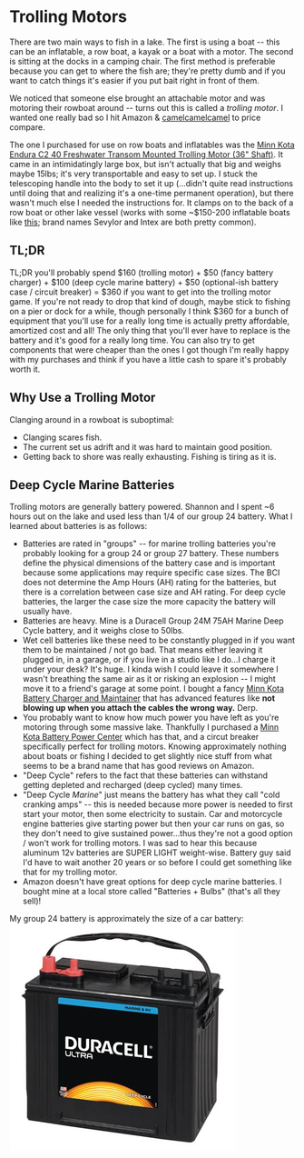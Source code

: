 # Trolling Motors

There are two main ways to fish in a lake. The first is using a boat -- this can
be an inflatable, a row boat, a kayak or a boat with a motor. The second is
sitting at the docks in a camping chair. The first method is preferable because
you can get to where the fish are; they're pretty dumb and if you want to catch
things it's easier if you put bait right in front of them.

We noticed that someone else brought an attachable motor and was motoring their
rowboat around -- turns out this is called a *trolling motor*. I wanted one
really bad so I hit Amazon & [camelcamelcamel](http://camelcamelcamel.com) to
price compare.

The one I purchased for use on row boats and inflatables was the
[Minn Kota Endura C2 40 Freshwater Transom Mounted Trolling Motor (36" Shaft)](https://www.amazon.com/gp/product/B0043H31GG).
It came in an intimidatingly large box, but isn't actually that big and weighs
maybe 15lbs; it's very transportable and easy to set up. I stuck the telescoping
handle into the body to set it up (...didn't quite read instructions until doing
that and realizing it's a one-time permanent operation), but there wasn't much
else I needed the instructions for. It clamps on to the back of a row boat or
other lake vessel (works with some ~$150-200 inflatable boats like
[this](https://www.amazon.com/Sevylor-Fish-Hunter-Inflatable-4-Person/dp/B0032GM1QA);
brand names Sevylor and Intex are both pretty common).

## TL;DR

TL;DR you'll probably spend $160 (trolling motor) + $50 (fancy battery charger) +
$100 (deep cycle marine battery) + $50 (optional-ish battery case / circuit
breaker) = $360 if you want to get into the trolling motor game.  If you're not
ready to drop that kind of dough, maybe stick to fishing on a pier or dock for a
while, though personally I think $360 for a bunch of equipment that you'll use
for a really long time is actually pretty affordable, amortized cost and
all! The only thing that you'll ever have to replace is the battery and
it's good for a really long time. You can also try to get components
that were cheaper than the ones I got though I'm really happy with my
purchases and think if you have a little cash to spare it's probably
worth it.

## Why Use a Trolling Motor

Clanging around in a rowboat is suboptimal:

* Clanging scares fish.
* The current set us adrift and it was hard to maintain good position.
* Getting back to shore was really exhausting. Fishing is tiring
  as it is.

## Deep Cycle Marine Batteries

Trolling motors are generally battery powered. Shannon and I spent ~6 hours out
on the lake and used less than 1/4 of our group 24 battery. What I learned about
batteries is as follows:

* Batteries are rated in "groups" -- for marine trolling batteries you're
  probably looking for a group 24 or group 27 battery. These numbers define the
  physical dimensions of the battery case and is important because some
  applications may require specific case sizes. The BCI does not determine the
  Amp Hours (AH) rating for the batteries, but there is a correlation between
  case size and AH rating. For deep cycle batteries, the larger the case size
  the more capacity the battery will usually have.
* Batteries are heavy. Mine is a Duracell Group 24M 75AH Marine Deep Cycle
  battery, and it weighs close to 50lbs.
* Wet cell batteries like these need to be constantly plugged in if you want
  them to be maintained / not go bad. That means either leaving it plugged in,
  in a garage, or if you live in a studio like I do...I charge it under your
  desk? It's huge. I kinda wish I could leave it somewhere I wasn't breathing
  the same air as it or risking an explosion -- I might move it to a friend's
  garage at some point. I bought a fancy [Minn Kota Battery Charger and
  Maintainer](https://www.amazon.com/gp/product/B000MN8SEK) that has advanced
  features like __not blowing up when you attach the cables the wrong way.__
  Derp.
* You probably want to know how much power you have left as you're motoring
  through some massive lake. Thankfully I purchased a [Minn Kota Battery Power
  Center](https://www.amazon.com/gp/product/B001PTHKMG) which has that, and a
  circut breaker specifically perfect for trolling motors. Knowing approximately
  nothing about boats or fishing I decided to get slightly nice stuff from what
  seems to be a brand name that has good reviews on Amazon.
* "Deep Cycle" refers to the fact that these batteries can withstand getting
  depleted and recharged (deep cycled) many times.
* "Deep Cycle _Marine_" just means the battery has what they call "cold cranking
  amps" -- this is needed because more power is needed to first start your
  motor, then some electricity to sustain. Car and motorcycle engine batteries
  give starting power but then your car runs on gas, so they don't need to give
  sustained power...thus they're not a good option / won't work for trolling
  motors. I was sad to hear this because aluminum 12v batteries are SUPER LIGHT
  weight-wise. Battery guy said I'd have to wait another 20 years or so before I
  could get something like that for my trolling motor.
* Amazon doesn't have great options for deep cycle marine batteries. I bought
  mine at a local store called "Batteries + Bulbs" (that's all they sell)!

My group 24 battery is approximately the size of a car battery:
![A deep cycle marine battery](./img/deep_cycle_marine_battery.jpg)
